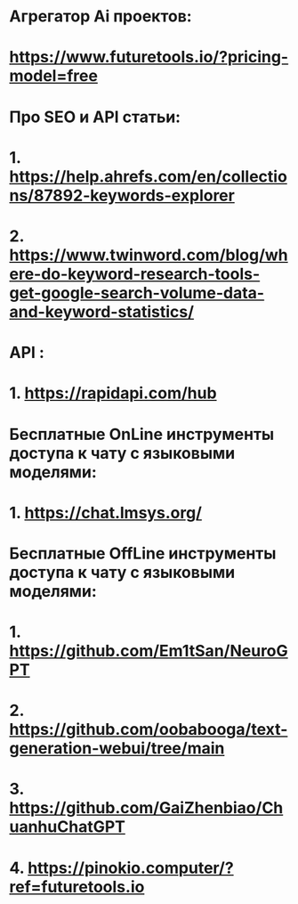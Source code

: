 # Агрегатор Ai проектов:
# https://www.futuretools.io/?pricing-model=free
#
#
# Про SEO и API статьи:
# 1. https://help.ahrefs.com/en/collections/87892-keywords-explorer
# 2. https://www.twinword.com/blog/where-do-keyword-research-tools-get-google-search-volume-data-and-keyword-statistics/
#
#
# API :
# 1. https://rapidapi.com/hub
#
#
# Бесплатные OnLine инструменты доступа к чату с языковыми моделями:
# 1. https://chat.lmsys.org/
#
#
# Бесплатные OffLine инструменты доступа к чату с языковыми моделями:
# 1. https://github.com/Em1tSan/NeuroGPT
# 2. https://github.com/oobabooga/text-generation-webui/tree/main
# 3. https://github.com/GaiZhenbiao/ChuanhuChatGPT
# 4. https://pinokio.computer/?ref=futuretools.io
